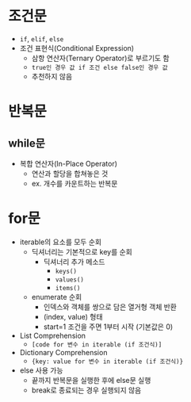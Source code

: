 # 조건문

- `if`, `elif`, `else`
- 조건 표현식(Conditional Expression)
    - 삼항 연산자(Ternary Operator)로 부르기도 함
    - `true인 경우 값 if 조건 else false인 경우 값`
    - 추천하지 않음

# 반복문 

## while문

- 복합 연산자(In-Place Operator)
    - 연산과 할당을 합쳐놓은 것
    - ex. 개수를 카운트하는 반복문

# for문

- iterable의 요소를 모두 순회
    - 딕셔너리는 기본적으로 key를 순회
        - 딕셔너리 추가 메소드
            - `keys()`
            - `values()`
            - `items()`
    - enumerate 순회
        - 인덱스와 객체를 쌍으로 담은 열거형 객체 반환
        - (index, value) 형태
        - start=1 조건을 주면 1부터 시작 (기본값은 0)
- List Comprehension
    - `[code for 변수 in iterable (if 조건식)]`
- Dictionary Comprehension
    - `{key: value for 변수 in iterable (if 조건식)}`
- else 사용 가능
    - 끝까지 반복문을 실행한 후에 else문 실행
    - break로 종료되는 경우 실행되지 않음